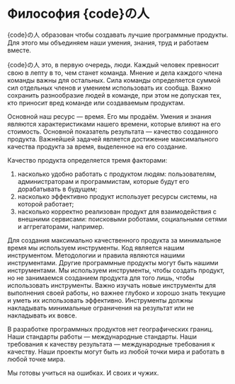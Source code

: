 Философия {code}の人
====================

{code}の人 образован чтобы создавать лучшие программные продукты. Для этого мы
объединяем наши умения, знания, труд и работаем вместе.

{code}の人 это, в первую очередь, люди. Каждый человек превносит свою в лепту в
то, чем станет команда. Мнение и дела каждого члена команды важны для остальных.
Сила команды определяется суммой сил отдельных членов и умением использовать их
сообща. Важно сохранить разнообразие людей в команде, при этом не допуская тех,
кто приносит вред команде или создаваемым продуктам.

Основной наш ресурс &mdash; время. Его мы продаём. Умения и знания являются
характеристиками нашего времени, которые влияют на его стоимость. Основной
показатель результата &mdash; качество созданного продукта. Важнейшей задачей
является достижение максимального качества продукта за время, выделенное на его
создание.

Качество продукта определяется тремя факторами:

1. насколько удобно работать с продуктом людям: пользователям, администраторам
и программистам, которые будут его дорабатывать в будущем;
2. насколько эффективно продукт использует ресурсы системы, на которой работает;
3. насколько корректно реализован продукт для взаимодействия с внешними
сервисами: поисковыми роботами, социальными сетями и аггрегаторами, например.

Для создания максимально качественного продукта за минимальное время мы
используем инструменты. Код является нашим инструментом. Методологии и правила
являются нашими инструментами. Другие программные продукты могут быть нашими
инструментами. Мы используем инструменты, чтобы создать продукт, но не
занимаемся созданием продукта для того лишь, чтобы использовать инструменты.
Важно изучать новые инструменты для выполнения своей работы, но важнее глубоко
и хорошо знать текущие и уметь их использовать эффективно. Инструменты должны
накладывать минимальные ограничения на результат или не накладывать их вовсе.

В разработке программных продуктов нет географических границ. Наши стандарты
работы &mdash; международные стандарты. Наши требования к качеству результата
&mdash; международные требования к качеству. Наши проекты могут быть из любой
точки мира и работать в любой точке мира.

Мы готовы учиться на ошибках. И своих и чужих.
